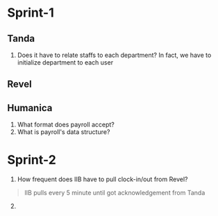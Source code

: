 # Sprint-1
## Tanda
1. Does it have to relate staffs to each department? In fact, we have to initialize department to each user

## Revel 


## Humanica 
1. What format does payroll accept?
2. What is payroll's data structure?

# Sprint-2

1. How frequent does IIB have to pull clock-in/out from Revel?
> IIB pulls every 5 minute until got acknowledgement from Tanda
2. 